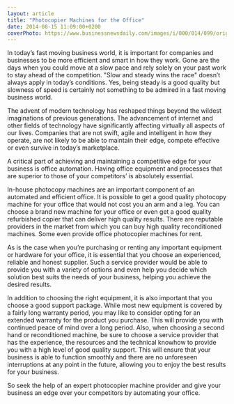 ```yaml
---
layout: article
title: "Photocopier Machines for the Office"
date: 2014-08-15 11:09:00+0200
coverPhoto: https://www.businessnewsdaily.com/images/i/000/014/099/original/copier.jpg?1501871093
---
```



In today’s fast moving business world, it is important for companies and businesses to be more efficient and smart in how they work. Gone are the days when you could move at a slow pace and rely solely on your past work to stay ahead of the competition. "Slow and steady wins the race" doesn’t always apply in today’s conditions. Yes, being steady is a good quality but slowness of speed is certainly not something to be admired in a fast moving business world.

The advent of modern technology has reshaped things beyond the wildest imaginations of previous generations. The advancement of internet and other fields of technology have significantly affecting virtually all aspects of our lives. Companies that are not swift, agile and intelligent in how they operate, are not likely to be able to maintain their edge, compete effective or even survive in today’s marketplace.

A critical part of achieving and maintaining a competitive edge for your business is office automation. Having office equipment and processes that are superior to those of your competitors’ is absolutely essential.

In-house photocopy machines are an important component of an automated and efficient office. It is possible to get a good quality photocopy machine for your office that would not cost you an arm and a leg. You can choose a brand new machine for your office or even get a good quality refurbished copier that can deliver high quality results. There are reputable providers in the market from which you can buy high quality reconditioned machines. Some even provide office photocopier machines for rent.

As is the case when you’re purchasing or renting any important equipment or hardware for your office, it is essential that you choose an experienced, reliable and honest supplier. Such a service provider would be able to provide you with a variety of options and even help you decide which solution best suits the needs of your business, helping you achieve the desired results.

In addition to choosing the right equipment, it is also important that you choose a good support package. While most new equipment is covered by a fairly long warranty period, you may like to consider opting for an extended warranty for the product you purchase. This will provide you with continued peace of mind over a long period. Also, when choosing a second hand or reconditioned machine, be sure to choose a service provider that has the experience, the resources and the technical knowhow to provide you with a high level of good quality support. This will ensure that your business is able to function smoothly and there are no unforeseen interruptions at any point in the future, allowing you to enjoy the best results for your business.

So seek the help of an expert photocopier machine provider and give your business an edge over your competitors by automating your office.
